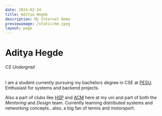 ```yaml
---
date: 2024-02-24
title: Aditya Hegde
description: My Internet Home
previewimage: /static/me.jpeg
layout: page
---
```


# Aditya Hegde

###### CS Undergrad

I am a student currently pursuing my bachelors degree in CSE at [PESU](https://pes.edu). Enthusiast for systems and backend projects.

Also a part of clubs like [HSP](https://homebrew.hsp-ec.xyz/about/) and [ACM](https://acmpesuecc.github.io) here at my uni and part of both the _Mentoring_ and _Design_ team.  Currently learning distributed systems and networking concepts...also, a big fan of tennis and motorsport.

<!--[Picture with my team during Fireside Talk](https://i.imgur.com/baBL4wG.jpg)
Golang Bangalore Meetup - 6th May 2024-->
